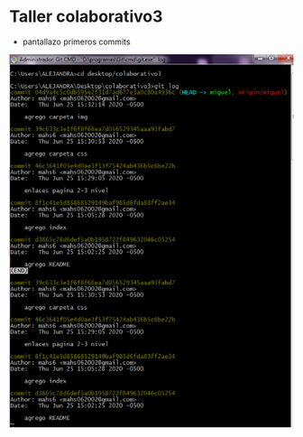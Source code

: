 # Taller colaborativo3

* pantallazo primeros commits

![alt text](https://raw.githubusercontent.com/JorgeCuatin/colaborativo3/miguel/img/git%20log.png "pantallazo 1")